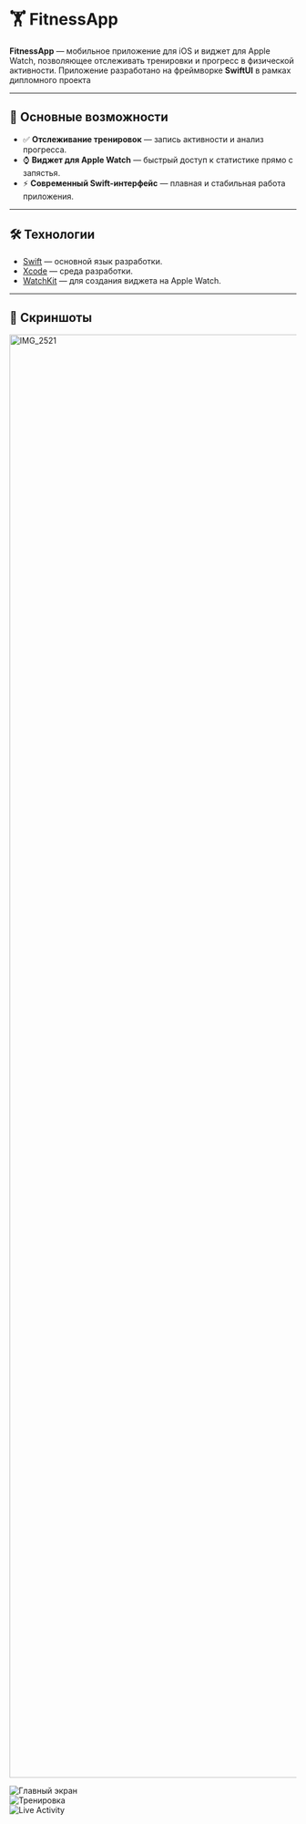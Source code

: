 # 🏋️ FitnessApp

**FitnessApp** — мобильное приложение для iOS и виджет для Apple Watch, позволяющее отслеживать тренировки и прогресс в физической активности. Приложение разработано на фреймворке **SwiftUI**
в рамках дипломного проекта

---

## 📱 Основные возможности

- ✅ **Отслеживание тренировок** — запись активности и анализ прогресса.  
- ⌚ **Виджет для Apple Watch** — быстрый доступ к статистике прямо с запястья.  
- ⚡ **Современный Swift-интерфейс** — плавная и стабильная работа приложения.  

---

## 🛠 Технологии

- [Swift](https://developer.apple.com/swift/) — основной язык разработки.  
- [Xcode](https://developer.apple.com/xcode/) — среда разработки.  
- [WatchKit](https://developer.apple.com/documentation/watchkit) — для создания виджета на Apple Watch.  

---

## 📸 Скриншоты

<img width="1170" height="2532" alt="IMG_2521" src="https://github.com/user-attachments/assets/2f77f3c6-4c45-415f-8a6f-70470659aea7" />

![Главный экран](<img width="1170" height="2532" alt="IMG_2521" src="https://github.com/user-attachments/assets/2f77f3c6-4c45-415f-8a6f-70470659aea7" />)  
![Тренировка](<img width="396" height="484" alt="incoming-8AFC0B88-7606-4ABF-9543-A21599D57D53" src="https://github.com/user-attachments/assets/74326911-54d9-473e-bbff-c6ab125332ea" />)  
![Live Activity](<img width="1170" height="2532" alt="IMG_2530" src="https://github.com/user-attachments/assets/466c1342-3ec3-4cf4-98bb-521ad21268e9" />)
